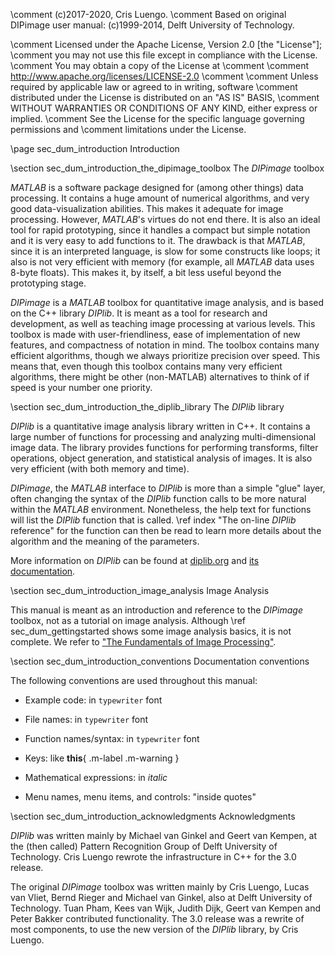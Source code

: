\comment (c)2017-2020, Cris Luengo.
\comment Based on original DIPimage user manual: (c)1999-2014, Delft University of Technology.

\comment Licensed under the Apache License, Version 2.0 [the "License"];
\comment you may not use this file except in compliance with the License.
\comment You may obtain a copy of the License at
\comment
\comment    http://www.apache.org/licenses/LICENSE-2.0
\comment
\comment Unless required by applicable law or agreed to in writing, software
\comment distributed under the License is distributed on an "AS IS" BASIS,
\comment WITHOUT WARRANTIES OR CONDITIONS OF ANY KIND, either express or implied.
\comment See the License for the specific language governing permissions and
\comment limitations under the License.


\page sec_dum_introduction Introduction

\section sec_dum_introduction_the_dipimage_toolbox The *DIPimage* toolbox

*MATLAB* is a software package designed for (among other things) data
processing. It contains a huge amount of numerical algorithms, and very
good data-visualization abilities. This makes it adequate for image
processing. However, *MATLAB*'s virtues do not end there. It is also an
ideal tool for rapid prototyping, since it handles a compact but simple
notation and it is very easy to add functions to it. The drawback is
that *MATLAB*, since it is an interpreted language, is slow for some
constructs like loops; it also is not very efficient with memory (for
example, all *MATLAB* data uses 8-byte floats). This makes it, by itself,
a bit less useful beyond the prototyping stage.

*DIPimage* is a *MATLAB* toolbox for quantitative image analysis, and is based on
the C++ library *DIPlib*. It is meant as a tool for research and development,
as well as teaching image processing at various levels. This toolbox is made with
user-friendliness, ease of implementation of new features, and
compactness of notation in mind. The toolbox contains many efficient algorithms,
though we always prioritize precision over speed. This means that, even though
this toolbox contains many very efficient algorithms, there might be other
(non-MATLAB) alternatives to think of if speed is your number one priority.

\section sec_dum_introduction_the_diplib_library The *DIPlib* library

*DIPlib* is a quantitative image analysis library written in C++. It
contains a large number of functions for processing and analyzing
multi-dimensional image data. The library provides functions for
performing transforms, filter operations, object generation, and
statistical analysis of images. It is also very efficient (with both
memory and time).

*DIPimage*, the *MATLAB* interface to *DIPlib* is more than a simple "glue" layer,
often changing the syntax of the *DIPlib* function calls to be more
natural within the *MATLAB* environment. Nonetheless, the help text for
functions will list the *DIPlib* function that is called.
\ref index "The on-line *DIPlib* reference" for the function can then be read
to learn more details about the algorithm and the meaning of the parameters.

More information on *DIPlib* can be found at [diplib.org](https://diplib.org)
and [its documentation](index.html).

\section sec_dum_introduction_image_analysis Image Analysis

This manual is meant as an introduction and reference to the *DIPimage*
toolbox, not as a tutorial on image analysis. Although
\ref sec_dum_gettingstarted shows some image analysis basics, it
is not complete. We refer to
["The Fundamentals of Image Processing"](ftp://qiftp.tudelft.nl/DIPimage/docs/FIP2.3.pdf).

\section sec_dum_introduction_conventions Documentation conventions

The following conventions are used throughout this manual:

- Example code: in `typewriter` font

- File names: in `typewriter` font

- Function names/syntax: in `typewriter` font

- Keys: like **this**{ .m-label .m-warning }

- Mathematical expressions: in *italic*

- Menu names, menu items, and controls: "inside quotes"

\section sec_dum_introduction_acknowledgments Acknowledgments

*DIPlib* was written mainly by Michael van Ginkel and Geert van Kempen,
at the (then called) Pattern Recognition Group of Delft University of
Technology.
Cris Luengo rewrote the infrastructure in C++ for the 3.0 release.

The original *DIPimage* toolbox was written mainly by Cris Luengo, Lucas van Vliet,
Bernd Rieger and Michael van Ginkel, also at Delft University of Technology.
Tuan Pham, Kees van Wijk, Judith Dijk, Geert van Kempen and Peter Bakker
contributed functionality.
The 3.0 release was a rewrite of most components, to use the new version
of the *DIPlib* library, by Cris Luengo.
